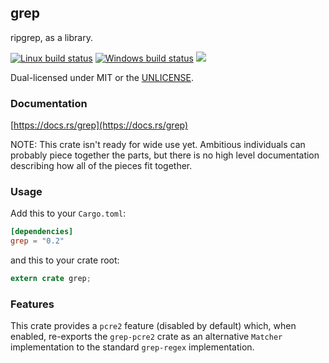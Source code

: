 grep
----
ripgrep, as a library.

[![Linux build status](https://api.travis-ci.org/BurntSushi/ripgrep.svg)](https://travis-ci.org/BurntSushi/ripgrep)
[![Windows build status](https://ci.appveyor.com/api/projects/status/github/BurntSushi/ripgrep?svg=true)](https://ci.appveyor.com/project/BurntSushi/ripgrep)
[![](https://img.shields.io/crates/v/grep.svg)](https://crates.io/crates/grep)

Dual-licensed under MIT or the [UNLICENSE](https://unlicense.org/).


### Documentation

[https://docs.rs/grep](https://docs.rs/grep)

NOTE: This crate isn't ready for wide use yet. Ambitious individuals can
probably piece together the parts, but there is no high level documentation
describing how all of the pieces fit together.


### Usage

Add this to your `Cargo.toml`:

```toml
[dependencies]
grep = "0.2"
```

and this to your crate root:

```rust
extern crate grep;
```


### Features

This crate provides a `pcre2` feature (disabled by default) which, when
enabled, re-exports the `grep-pcre2` crate as an alternative `Matcher`
implementation to the standard `grep-regex` implementation.
